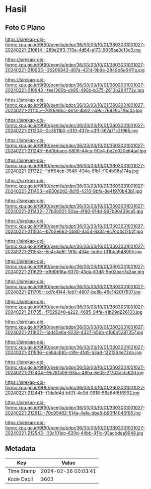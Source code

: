 # Hasil

## Foto C Plano

https://sirekap-obj-formc.kpu.go.id/9f90/pemilu/pdpr/36/03/03/10/01/3603031001027-20240221-210814--289e21f3-710e-4d84-a173-9035ae0cf3c3.jpg

https://sirekap-obj-formc.kpu.go.id/9f90/pemilu/pdpr/36/03/03/10/01/3603031001027-20240221-210905--36206843-d97a-431d-9b9e-2849b6e6411a.jpg

https://sirekap-obj-formc.kpu.go.id/9f90/pemilu/pdpr/36/03/03/10/01/3603031001027-20240221-210943--fee1300b-cb95-490b-b375-2613b294772c.jpg

https://sirekap-obj-formc.kpu.go.id/9f90/pemilu/pdpr/36/03/03/10/01/3603031001027-20240221-211105--7086e6bc-d613-4b62-a59c-76826c7f6d0a.jpg

https://sirekap-obj-formc.kpu.go.id/9f90/pemilu/pdpr/36/03/03/10/01/3603031001027-20240221-211204--2c3511b0-e310-437e-a3ff-567a71c2f965.jpg

https://sirekap-obj-formc.kpu.go.id/9f90/pemilu/pdpr/36/03/03/10/01/3603031001027-20240221-211243--6d0bbace-5806-44ce-90e4-be2c020e64ad.jpg

https://sirekap-obj-formc.kpu.go.id/9f90/pemilu/pdpr/36/03/03/10/01/3603031001027-20240221-211322--1d1f94cb-3548-434e-9fb1-f104b98a174a.jpg

https://sirekap-obj-formc.kpu.go.id/9f90/pemilu/pdpr/36/03/03/10/01/3603031001027-20240221-211403--e660d2d2-8d10-4216-9bfa-8e4f970b43b1.jpg

https://sirekap-obj-formc.kpu.go.id/9f90/pemilu/pdpr/36/03/03/10/01/3603031001027-20240221-211432--77b3b501-50aa-4f80-914d-997b90436ca5.jpg

https://sirekap-obj-formc.kpu.go.id/9f90/pemilu/pdpr/36/03/03/10/01/3603031001027-20240221-211504--b7b2e663-5b80-4a54-8a34-ec7cd4c17b2f.jpg

https://sirekap-obj-formc.kpu.go.id/9f90/pemilu/pdpr/36/03/03/10/01/3603031001027-20240221-211553--5e4c4d6f-181b-434e-bdbe-f31bba948005.jpg

https://sirekap-obj-formc.kpu.go.id/9f90/pemilu/pdpr/36/03/03/10/01/3603031001027-20240221-211629--d8d0b16a-6370-43da-83d8-5b02eac7a2ae.jpg

https://sirekap-obj-formc.kpu.go.id/9f90/pemilu/pdpr/36/03/03/10/01/3603031001027-20240221-211705--cd7c4144-feb7-4807-be8b-46c1420f7607.jpg

https://sirekap-obj-formc.kpu.go.id/9f90/pemilu/pdpr/36/03/03/10/01/3603031001027-20240221-211735--f7629240-e222-4685-94fe-41b99d226103.jpg

https://sirekap-obj-formc.kpu.go.id/9f90/pemilu/pdpr/36/03/03/10/01/3603031001027-20240221-211802--1dd45e0a-9239-4327-b5bb-c166b5387357.jpg

https://sirekap-obj-formc.kpu.go.id/9f90/pemilu/pdpr/36/03/03/10/01/3603031001027-20240221-211936--cebdcb85-c9fe-41d5-b3ad-1221264e72db.jpg

https://sirekap-obj-formc.kpu.go.id/9f90/pemilu/pdpr/36/03/03/10/01/3603031001027-20240221-212404--9b761509-93ba-495a-8e05-2f703dcfc62d.jpg

https://sirekap-obj-formc.kpu.go.id/9f90/pemilu/pdpr/36/03/03/10/01/3603031001027-20240221-212441--f1dafd4d-b07f-4e0d-9918-86a84f6f6992.jpg

https://sirekap-obj-formc.kpu.go.id/9f90/pemilu/pdpr/36/03/03/10/01/3603031001027-20240221-212512--70c95482-514a-4a1e-bbe8-b90ff4046f96.jpg

https://sirekap-obj-formc.kpu.go.id/9f90/pemilu/pdpr/36/03/03/10/01/3603031001027-20240221-212543--39c101eb-629d-44bb-911c-93acbdea9948.jpg


## Metadata

| Key        | Value               |
| ---------- | ------------------- |
| Time Stamp | 2024-02-26 00:03:41 |
| Kode Dapil | 3603                |



